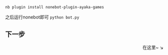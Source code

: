`nb plugin install nonebot-plugin-ayaka-games`

之后运行nonebot即可 `python bot.py`

## 下一步

<div align="right">
    在这里~ ↘
</div>

